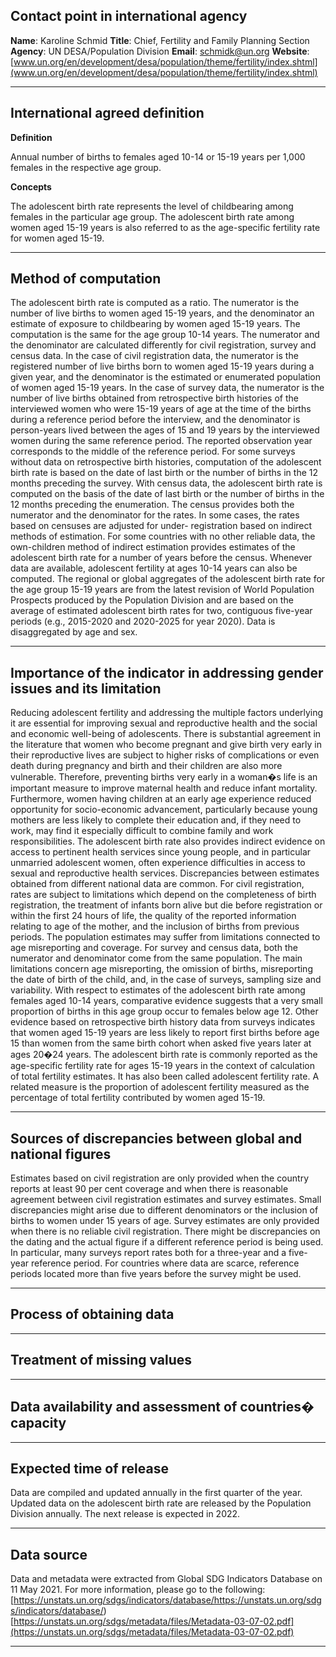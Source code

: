 ## Contact point in international agency

**Name**: Karoline Schmid
**Title**: Chief, Fertility and Family Planning Section
**Agency**: UN DESA/Population Division
**Email**: [schmidk@un.org](mailto:schmidk@un.org)
**Website**: [www.un.org/en/development/desa/population/theme/fertility/index.shtml](www.un.org/en/development/desa/population/theme/fertility/index.shtml)

---

## International agreed definition

**Definition**

Annual number of births to females aged 10-14 or 15-19 years per 1,000 females in the respective age group.

**Concepts**

The adolescent birth rate represents the level of childbearing among females in the particular age group. The adolescent birth rate among women aged 15-19 years is also referred to as the age-specific fertility rate for women aged 15-19.

---

## Method of computation

The adolescent birth rate is computed as a ratio. The numerator is the number of live births to women aged 15-19 years, and the denominator an estimate of exposure to childbearing by women aged 15-19 years. The computation is the same for the age group 10-14 years. The numerator and the denominator are calculated differently for civil registration, survey and census data. In the case of civil registration data, the numerator is the registered number of live births born to women aged 15-19 years during a given year, and the denominator is the estimated or enumerated population of women aged 15-19 years. In the case of survey data, the numerator is the number of live births obtained from retrospective birth histories of the interviewed women who were 15-19 years of age at the time of the births during a reference period before the interview, and the denominator is person-years lived between the ages of 15 and 19 years by the interviewed women during the same reference period. The reported observation year corresponds to the middle of the reference period. For some surveys without data on retrospective birth histories, computation of the adolescent birth rate is based on the date of last birth or the number of births in the 12 months preceding the survey. With census data, the adolescent birth rate is computed on the basis of the date of last birth or the number of births in the 12 months preceding the enumeration. The census provides both the numerator and the denominator for the rates. In some cases, the rates based on censuses are adjusted for under- registration based on indirect methods of estimation. For some countries with no other reliable data, the own-children method of indirect estimation provides estimates of the adolescent birth rate for a number of years before the census. Whenever data are available, adolescent fertility at ages 10-14 years can also be computed. The regional or global aggregates of the adolescent birth rate for the age group 15-19 years are from the latest revision of World Population Prospects produced by the Population Division and are based on the average of estimated adolescent birth rates for two, contiguous five-year periods \(e.g., 2015-2020 and 2020-2025 for year 2020\). Data is disaggregated by age and sex.

---

## Importance of the indicator in addressing gender issues and its limitation

Reducing adolescent fertility and addressing the multiple factors underlying it are essential for improving sexual and reproductive health and the social and economic well-being of adolescents. There is substantial agreement in the literature that women who become pregnant and give birth very early in their reproductive lives are subject to higher risks of complications or even death during pregnancy and birth and their children are also more vulnerable. Therefore, preventing births very early in a woman�s life is an important measure to improve maternal health and reduce infant mortality. Furthermore, women having children at an early age experience reduced opportunity for socio-economic advancement, particularly because young mothers are less likely to complete their education and, if they need to work, may find it especially difficult to combine family and work responsibilities. The adolescent birth rate also provides indirect evidence on access to pertinent health services since young people, and in particular unmarried adolescent women, often experience difficulties in access to sexual and reproductive health services. Discrepancies between estimates obtained from different national data are common. For civil registration, rates are subject to limitations which depend on the completeness of birth registration, the treatment of infants born alive but die before registration or within the first 24 hours of life, the quality of the reported information relating to age of the mother, and the inclusion of births from previous periods. The population estimates may suffer from limitations connected to age misreporting and coverage. For survey and census data, both the numerator and denominator come from the same population. The main limitations concern age misreporting, the omission of births, misreporting the date of birth of the child, and, in the case of surveys, sampling size and variability. With respect to estimates of the adolescent birth rate among females aged 10-14 years, comparative evidence suggests that a very small proportion of births in this age group occur to females below age 12. Other evidence based on retrospective birth history data from surveys indicates that women aged 15-19 years are less likely to report first births before age 15 than women from the same birth cohort when asked five years later at ages 20�24 years. The adolescent birth rate is commonly reported as the age-specific fertility rate for ages 15-19 years in the context of calculation of total fertility estimates. It has also been called adolescent fertility rate. A related measure is the proportion of adolescent fertility measured as the percentage of total fertility contributed by women aged 15-19.

---

## Sources of discrepancies between global and national figures

Estimates based on civil registration are only provided when the country reports at least 90 per cent coverage and when there is reasonable agreement between civil registration estimates and survey estimates. Small discrepancies might arise due to different denominators or the inclusion of births to women under 15 years of age. Survey estimates are only provided when there is no reliable civil registration. There might be discrepancies on the dating and the actual figure if a different reference period is being used. In particular, many surveys report rates both for a three-year and a five-year reference period. For countries where data are scarce, reference periods located more than five years before the survey might be used.

---

## Process of obtaining data

---

## Treatment of missing values

---

## Data availability and assessment of countries� capacity

---

## Expected time of release

Data are compiled and updated annually in the first quarter of the year. Updated data on the adolescent birth rate are released by the Population Division annually. The next release is expected in 2022.

---

## Data source

Data and metadata were extracted from Global SDG Indicators Database on 11 May 2021. For more information, please go to the following: [https://unstats.un.org/sdgs/indicators/database/https://unstats.un.org/sdgs/indicators/database/) [https://unstats.un.org/sdgs/metadata/files/Metadata-03-07-02.pdf](https://unstats.un.org/sdgs/metadata/files/Metadata-03-07-02.pdf)

---
